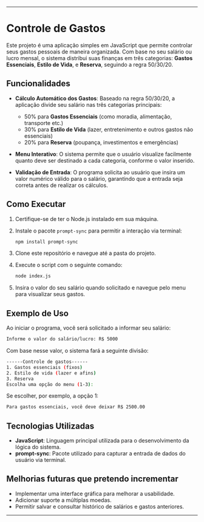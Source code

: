 
---

# Controle de Gastos

Este projeto é uma aplicação simples em JavaScript que permite controlar seus gastos pessoais de maneira organizada. Com base no seu salário ou lucro mensal, o sistema distribui suas finanças em três categorias: **Gastos Essenciais**, **Estilo de Vida**, e **Reserva**, seguindo a regra 50/30/20.

## Funcionalidades

- **Cálculo Automático dos Gastos**: Baseado na regra 50/30/20, a aplicação divide seu salário nas três categorias principais:
  - 50% para **Gastos Essenciais** (como moradia, alimentação, transporte etc.)
  - 30% para **Estilo de Vida** (lazer, entretenimento e outros gastos não essenciais)
  - 20% para **Reserva** (poupança, investimentos e emergências)
  
- **Menu Interativo**: O sistema permite que o usuário visualize facilmente quanto deve ser destinado a cada categoria, conforme o valor inserido.

- **Validação de Entrada**: O programa solicita ao usuário que insira um valor numérico válido para o salário, garantindo que a entrada seja correta antes de realizar os cálculos.

## Como Executar

1. Certifique-se de ter o Node.js instalado em sua máquina.
2. Instale o pacote `prompt-sync` para permitir a interação via terminal:

   ```bash
   npm install prompt-sync
   ```

3. Clone este repositório e navegue até a pasta do projeto.
4. Execute o script com o seguinte comando:

   ```bash
   node index.js
   ```

5. Insira o valor do seu salário quando solicitado e navegue pelo menu para visualizar seus gastos.

## Exemplo de Uso

Ao iniciar o programa, você será solicitado a informar seu salário:

```bash
Informe o valor do salário/lucro: R$ 5000
```

Com base nesse valor, o sistema fará a seguinte divisão:

```bash
------Controle de gastos------
1. Gastos essenciais (fixos)
2. Estilo de vida (lazer e afins)
3. Reserva
Escolha uma opção do menu (1-3): 
```

Se escolher, por exemplo, a opção 1:

```bash
Para gastos essenciais, você deve deixar R$ 2500.00
```

## Tecnologias Utilizadas

- **JavaScript**: Linguagem principal utilizada para o desenvolvimento da lógica do sistema.
- **prompt-sync**: Pacote utilizado para capturar a entrada de dados do usuário via terminal.

## Melhorias futuras que pretendo incrementar

- Implementar uma interface gráfica para melhorar a usabilidade.
- Adicionar suporte a múltiplas moedas.
- Permitir salvar e consultar histórico de salários e gastos anteriores.

---
